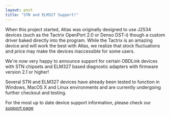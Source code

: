 ```yaml
---
layout: post
title: "STN and ELM327 Support!"
---
```


When this project started, Atlas was originally designed to use J2534 devices (such as the Tactrix OpenPort 2.0 or Denso DST-i) though a custom driver baked directly into the program. While the Tactrix is an amazing device and will work the best with Atlas, we realize that stock fluctuations and price may make the devices inaccessible for some users.

We're now very happy to announce support for certain OBDLink devices with STN chipsets and ELM327 based diagnostic adapters with firmware version 2.1 or higher!

Several STN and ELM327 devices have already been tested to function in Windows, MacOS X and Linux environments and are currently undergoing further checkout and testing.

For the most up to date device support information, please check our [support page](./support.html)
